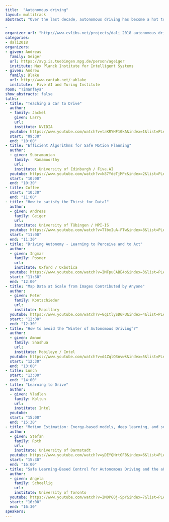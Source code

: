 ```yaml
---
title:  "Autonomous driving"
layout: multitrack
abstract: "Over the last decade, autonomous driving has become a hot topic both in academia and industry. This workshop fosters discussion on this topic amongst leading experts in this field: What are the challenges to be addressed for fully autonomous driving in general situations? What are the difficulties in perception, navigation, decision making and AI and how can we overcome them? Which techniques are most promising? Which is the most promising route to autonomous driving? Is autonomous driving an AI complete problem? Which sensors are needed and how can we overcome challenging weather conditions and tackle rare events? When will autonomous cars be ready?

"
organizer_url: "http://www.cvlibs.net/projects/dali_2018_autonomous_driving/"
categories:
- dali2018
organizers:
- given: Andreas 
  family: Geiger
  url: https://avg.is.tuebingen.mpg.de/person/ageiger
  institute: Max Planck Institute for Intelligent Systems
- given: Andrew
  family: Blake
  url: http://www.cantab.net/~ablake
  institute:  Five AI and Turing Institute
room: "Timanfaya"
show_abstracts: false
talks:
- title: "Teaching a Car to Drive"
  author: 
  - family: Jackel
    given: Larry
    url: 
    institute: NVIDIA
  youtube: https://www.youtube.com/watch?v=taKRYHF10kA&index=1&list=PLeCNfJWZKqxuqr_m69JV4a6O64bbhnZ6h
  start: "09:30"
  end: "10:00" 
- title: "Efficient Algorithms for Safe Motion Planning"
  author:
  - given: Subramanian 
    family:  Ramamoorthy
    url: 
    institute: University of Edinburgh / Five.AI
  youtube: https://www.youtube.com/watch?v=k87YdeTjMPc&index=2&list=PLeCNfJWZKqxuqr_m69JV4a6O64bbhnZ6h
  start: "10:00"
  end: "10:30" 
- title: Coffee
  start: "10:30"
  end: "11:00"
- title: "How to satisfy the Thirst for Data?"
  author: 
  - given: Andreas 
    family: Geiger
    url: 
    institute: University of Tübingen / MPI-IS
  youtube: https://www.youtube.com/watch?v=TlbxIuA-FTw&index=8&list=PLeCNfJWZKqxuqr_m69JV4a6O64bbhnZ6h
  start: "11:00"
  end: "11:30" 
- title: "Driving Autonomy - Learning to Perceive and to Act"
  author: 
  - given: Ingmar 
    family: Posner
    url: 
    institute: Oxford / Oxbotica
  youtube: https://www.youtube.com/watch?v=IMFpuCABE4o&index=3&list=PLeCNfJWZKqxuqr_m69JV4a6O64bbhnZ6h
  start: "11:30"
  end: "12:00" 
- title: "Map Data at Scale from Images Contributed by Anyone"
  author: 
  - given: Peter  
    family: Kontschieder
    url: 
    institute: Mapillary
  youtube: https://www.youtube.com/watch?v=GqItlySD6FU&index=4&list=PLeCNfJWZKqxuqr_m69JV4a6O64bbhnZ6h
  start: "12:00"
  end: "12:30" 
- title: "How to avoid the “Winter of Autonomous Driving”?"
  author: 
  - given: Amnon   
    family: Shashua
    url: 
    institute: Mobileye / Intel
  youtube: https://www.youtube.com/watch?v=d4ZqlQ3nvwk&index=5&list=PLeCNfJWZKqxuqr_m69JV4a6O64bbhnZ6h
  start: "12:30"
  end: "13:00"
- title: Lunch
  start: "13:00"
  end: "14:00"
- title: "Learning to Drive"
  author: 
  - given: Vladlen   
    family: Koltun
    url: 
    institute: Intel
  youtube: 
  start: "15:00"
  end: "15:30"
- title: "Motion Estimation: Energy-based models, deep learning, and something in between"
  author:
  - given: Stefan 
    family: Roth
    url: 
    institute: University of Darmstadt
  youtube: https://www.youtube.com/watch?v=yDEYQHrtGF8&index=6&list=PLeCNfJWZKqxuqr_m69JV4a6O64bbhnZ6h
  start: "15:30"
  end: "16:00"
- title: "Safe Learning-Based Control for Autonomous Driving and the aUToronto Self-Driving Competition Team (via Skype)"
  author:
  - given: Angela  
    family: Schoellig
    url: 
    institute: University of Toronto
  youtube: https://www.youtube.com/watch?v=IM0PG0j-SpY&index=7&list=PLeCNfJWZKqxuqr_m69JV4a6O64bbhnZ6h
  start: "16:00"
  end: "16:30"
speakers:
---
```

